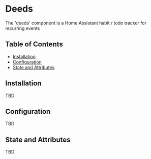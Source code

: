 # Deeds

The 'deeds' component is a Home Assistant habit / todo tracker for recurring events

## Table of Contents

* [Installation](#installation)
* [Configuration](#configuration)
* [State and Attributes](#state-and-attributes)

## Installation

TBD

## Configuration

TBD

## State and Attributes

TBD